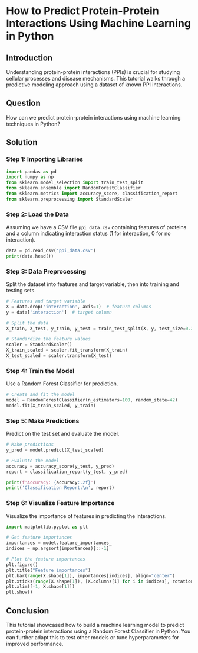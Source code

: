 # How to Predict Protein-Protein Interactions Using Machine Learning in Python

## Introduction
Understanding protein-protein interactions (PPIs) is crucial for studying cellular processes and disease mechanisms. This tutorial walks through a predictive modeling approach using a dataset of known PPI interactions.

## Question
How can we predict protein-protein interactions using machine learning techniques in Python?

## Solution

### Step 1: Importing Libraries
```python
import pandas as pd
import numpy as np
from sklearn.model_selection import train_test_split
from sklearn.ensemble import RandomForestClassifier
from sklearn.metrics import accuracy_score, classification_report
from sklearn.preprocessing import StandardScaler
```

### Step 2: Load the Data
Assuming we have a CSV file `ppi_data.csv` containing features of proteins and a column indicating interaction status (1 for interaction, 0 for no interaction).

```python
data = pd.read_csv('ppi_data.csv')
print(data.head())
```

### Step 3: Data Preprocessing
Split the dataset into features and target variable, then into training and testing sets.

```python
# Features and target variable
X = data.drop('interaction', axis=1)  # feature columns
y = data['interaction']  # target column

# Split the data
X_train, X_test, y_train, y_test = train_test_split(X, y, test_size=0.2, random_state=42)

# Standardize the feature values
scaler = StandardScaler()
X_train_scaled = scaler.fit_transform(X_train)
X_test_scaled = scaler.transform(X_test)
```

### Step 4: Train the Model
Use a Random Forest Classifier for prediction.

```python
# Create and fit the model
model = RandomForestClassifier(n_estimators=100, random_state=42)
model.fit(X_train_scaled, y_train)
```

### Step 5: Make Predictions
Predict on the test set and evaluate the model.

```python
# Make predictions
y_pred = model.predict(X_test_scaled)

# Evaluate the model
accuracy = accuracy_score(y_test, y_pred)
report = classification_report(y_test, y_pred)

print(f'Accuracy: {accuracy:.2f}')
print('Classification Report:\n', report)
```

### Step 6: Visualize Feature Importance
Visualize the importance of features in predicting the interactions.

```python
import matplotlib.pyplot as plt

# Get feature importances
importances = model.feature_importances_
indices = np.argsort(importances)[::-1]

# Plot the feature importances
plt.figure()
plt.title("Feature importances")
plt.bar(range(X.shape[1]), importances[indices], align="center")
plt.xticks(range(X.shape[1]), [X.columns[i] for i in indices], rotation=90)
plt.xlim([-1, X.shape[1]])
plt.show()
```

## Conclusion
This tutorial showcased how to build a machine learning model to predict protein-protein interactions using a Random Forest Classifier in Python. You can further adapt this to test other models or tune hyperparameters for improved performance.